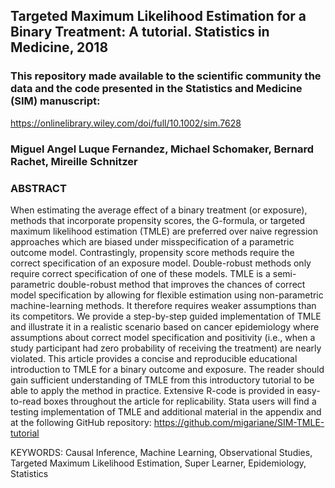 ## Targeted Maximum Likelihood Estimation for a Binary Treatment: A tutorial. Statistics in Medicine, 2018

### This repository made available to the scientific community the data and the code presented in the Statistics and Medicine (SIM) manuscript:

https://onlinelibrary.wiley.com/doi/full/10.1002/sim.7628

### Miguel Angel Luque Fernandez, Michael Schomaker, Bernard Rachet, Mireille Schnitzer

### ABSTRACT
When estimating the average effect of a binary treatment (or exposure), methods that incorporate propensity scores, the G-formula, or targeted maximum likelihood estimation (TMLE) are preferred over naive regression approaches which are biased under misspecification of a parametric outcome model. Contrastingly, propensity score methods require the correct specification of an exposure model. Double-robust methods only require correct specification of one of these models. TMLE is a semi-parametric double-robust method that improves the chances of correct model specification by allowing for flexible estimation using non-parametric machine-learning methods. It therefore requires weaker assumptions than its competitors. We provide a step-by-step guided implementation of TMLE and illustrate it in a realistic scenario based on cancer epidemiology where assumptions about correct model specification and positivity (i.e., when a study participant had zero probability of receiving the treatment) are nearly violated. This article provides a concise and reproducible educational introduction to TMLE for a binary outcome and exposure. The reader should gain sufficient understanding of TMLE from this introductory tutorial to be able to apply the method in practice. Extensive R-code is provided in easy-to-read boxes throughout the article for replicability. Stata users will find a testing implementation of TMLE and additional material in the appendix and at the following GitHub repository: https://github.com/migariane/SIM-TMLE-tutorial  

KEYWORDS: Causal Inference, Machine Learning, Observational Studies, Targeted Maximum Likelihood Estimation, Super Learner, Epidemiology, Statistics

